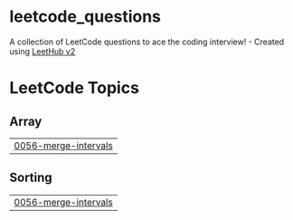 # leetcode_questions
A collection of LeetCode questions to ace the coding interview! - Created using [LeetHub v2](https://github.com/arunbhardwaj/LeetHub-2.0)

<!---LeetCode Topics Start-->
# LeetCode Topics
## Array
|  |
| ------- |
| [0056-merge-intervals](https://github.com/Kirthik1104/leetcode_questions/tree/master/0056-merge-intervals) |
## Sorting
|  |
| ------- |
| [0056-merge-intervals](https://github.com/Kirthik1104/leetcode_questions/tree/master/0056-merge-intervals) |
<!---LeetCode Topics End-->